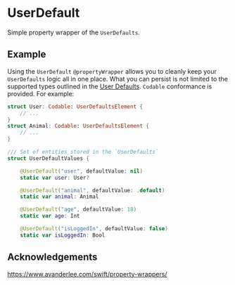 # UserDefault
 Simple property wrapper of the `UserDefaults`.

## Example
Using the `UserDefault` `@propertyWrapper` allows you to cleanly keep your `UserDefaults` logic all in one place. 
What you can persist is not limited to the supported types outlined in the [User Defaults](https://developer.apple.com/documentation/foundation/userdefaults).
`Codable` conformance is provided. For example:

```swift
struct User: Codable: UserDefaultsElement { 
    // ... 
}
struct Animal: Codable: UserDefaultsElement { 
    // ... 
}

/// Set of entities stored in the `UserDefaults`
struct UserDefaultValues {

    @UserDefault("user", defaultValue: nil)
    static var user: User?

    @UserDefault("animal", defaultValue: .default)
    static var animal: Animal

    @UserDefault("age", defaultValue: 18)
    static var age: Int

    @UserDefault("isLoggedIn", defaultValue: false)
    static var isLoggedIn: Bool
``` 

## Acknowledgements
https://www.avanderlee.com/swift/property-wrappers/

